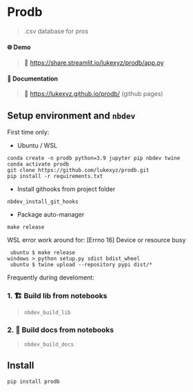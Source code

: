 # Prodb 
> .csv database for pros


#### 🌐 Demo
> 🔗 https://share.streamlit.io/lukexyz/prodb/app.py
#### 📝 Documentation
> 🔗 https://lukexyz.github.io/prodb/ (github pages)

## Setup environment and `nbdev`
First time only:

* Ubuntu / WSL
```
conda create -n prodb python=3.9 jupyter pip nbdev twine
conda activate prodb  
git clone https://github.com/lukexyz/prodb.git  
pip install -r requirements.txt  
```
  
  
* Install githooks from project folder  
```
nbdev_install_git_hooks
```

* Package auto-manager
```
make release
```
WSL error work around for: [Errno 16] Device or resource busy
```
 ubuntu $ make release
windows > python setup.py sdist bdist_wheel
 ubuntu $ twine upload --repository pypi dist/*
```


Frequently during develoment:  
### 1. 🏗️ **Build lib** from notebooks  
> `nbdev_build_lib` 


### 2. 📝 **Build docs** from notebooks  
> `nbdev_build_docs` 

## Install

`pip install prodb`
